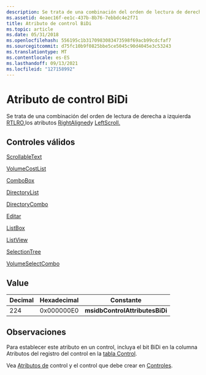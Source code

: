 ```yaml
---
description: Se trata de una combinación del orden de lectura de derecha a izquierda RTLRO, los atributos RightAligned y LeftScroll.
ms.assetid: 4eaec16f-ee1c-437b-8b76-7ebbdc4e2f71
title: Atributo de control BiDi
ms.topic: article
ms.date: 05/31/2018
ms.openlocfilehash: 556195c1b3170983083473598f69acb99cdcfaf7
ms.sourcegitcommit: d75fc10b9f0825bbe5ce5045c90d4045e3c53243
ms.translationtype: MT
ms.contentlocale: es-ES
ms.lasthandoff: 09/13/2021
ms.locfileid: "127158992"
---
```

# <a name="bidi-control-attribute"></a>Atributo de control BiDi

Se trata de una combinación del orden de lectura de derecha a izquierda [RTLRO,](rtlro-control-attribute.md)los atributos [RightAligned](rightaligned-control-attribute.md)y [LeftScroll.](leftscroll-control-attribute.md)

## <a name="valid-controls"></a>Controles válidos

[ScrollableText](scrollabletext-control.md)

 

[VolumeCostList](volumecostlist-control.md)

 

[ComboBox](combobox-control.md)

 

[DirectoryList](directorylist-control.md)

 

[DirectoryCombo](directorycombo-control.md)

 

[Editar](edit-control.md)

 

[ListBox](listbox-control.md)

 

[ListView](listview-control.md)

 

[SelectionTree](selectiontree-control.md)

 

[VolumeSelectCombo](volumeselectcombo-control.md)

## <a name="value"></a>Value



| Decimal | Hexadecimal | Constante                       |
|---------|-------------|--------------------------------|
| 224     | 0x000000E0  | **msidbControlAttributesBiDi** |



 

## <a name="remarks"></a>Observaciones

Para establecer este atributo en un control, incluya el bit BiDi en la columna Atributos del registro del control en la [tabla Control](control-table.md).

Vea [Atributos de](control-attributes.md) control y el control que debe crear en [Controles](controls.md).

 

 



